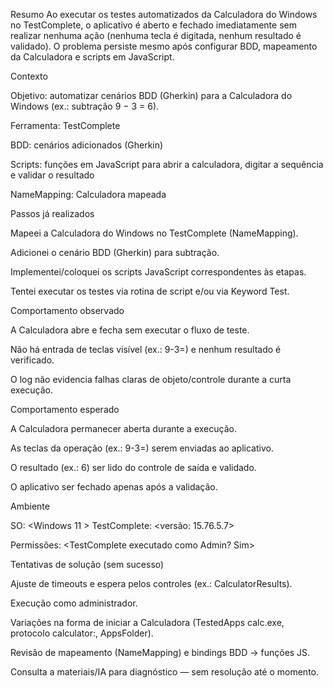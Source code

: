 Resumo
Ao executar os testes automatizados da Calculadora do Windows no TestComplete, 
o aplicativo é aberto e fechado imediatamente sem realizar nenhuma ação (nenhuma tecla é digitada, nenhum resultado é validado). 
O problema persiste mesmo após configurar BDD, mapeamento da Calculadora e scripts em JavaScript.

Contexto

Objetivo: automatizar cenários BDD (Gherkin) para a Calculadora do Windows (ex.: subtração 9 − 3 = 6).

Ferramenta: TestComplete

BDD: cenários adicionados (Gherkin)

Scripts: funções em JavaScript para abrir a calculadora, digitar a sequência e validar o resultado

NameMapping: Calculadora mapeada

Passos já realizados

Mapeei a Calculadora do Windows no TestComplete (NameMapping).

Adicionei o cenário BDD (Gherkin) para subtração.

Implementei/coloquei os scripts JavaScript correspondentes às etapas.

Tentei executar os testes via rotina de script e/ou via Keyword Test.

Comportamento observado

A Calculadora abre e fecha sem executar o fluxo de teste.

Não há entrada de teclas visível (ex.: 9-3=) e nenhum resultado é verificado.

O log não evidencia falhas claras de objeto/controle durante a curta execução.

Comportamento esperado

A Calculadora permanecer aberta durante a execução.

As teclas da operação (ex.: 9-3=) serem enviadas ao aplicativo.

O resultado (ex.: 6) ser lido do controle de saída e validado.

O aplicativo ser fechado apenas após a validação.

Ambiente

SO: <Windows 11 >
TestComplete: <versão: 15.76.5.7>

Permissões: <TestComplete executado como Admin? Sim>

Tentativas de solução (sem sucesso)

Ajuste de timeouts e espera pelos controles (ex.: CalculatorResults).

Execução como administrador.

Variações na forma de iniciar a Calculadora (TestedApps calc.exe, protocolo calculator:, AppsFolder).

Revisão de mapeamento (NameMapping) e bindings BDD → funções JS.

Consulta a materiais/IA para diagnóstico — sem resolução até o momento.